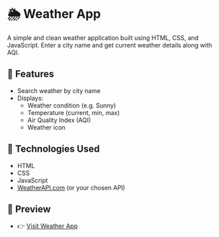 # 🌦️ Weather App

A simple and clean weather application built using HTML, CSS, and JavaScript. Enter a city name and get current weather details along with AQI.

## 🚀 Features

- Search weather by city name
- Displays:
  - Weather condition (e.g. Sunny)
  - Temperature (current, min, max)
  - Air Quality Index (AQI)
  - Weather icon

## 🔧 Technologies Used

- HTML
- CSS
- JavaScript
- [WeatherAPI.com](https://www.weatherapi.com/docs/)
(or your chosen API)

## 📸 Preview
- 👉 [Visit Weather App](https://nimramushtaq.github.io/weather-app/)


